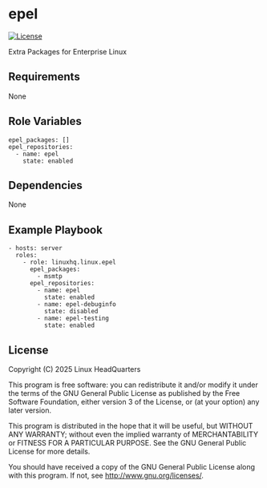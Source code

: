 # epel

[![License](https://img.shields.io/badge/license-GPLv3-lightgreen)](https://www.gnu.org/licenses/gpl-3.0.en.html#license-text)

Extra Packages for Enterprise Linux

## Requirements

None

## Role Variables

    epel_packages: []
    epel_repositories:
      - name: epel
        state: enabled

## Dependencies

None

## Example Playbook

    - hosts: server
      roles:
        - role: linuxhq.linux.epel
          epel_packages:
            - msmtp
          epel_repositories:
            - name: epel
              state: enabled
            - name: epel-debuginfo
              state: disabled
            - name: epel-testing
              state: enabled

## License

Copyright (C) 2025 Linux HeadQuarters

This program is free software: you can redistribute it and/or modify
it under the terms of the GNU General Public License as published by
the Free Software Foundation, either version 3 of the License, or
(at your option) any later version.

This program is distributed in the hope that it will be useful,
but WITHOUT ANY WARRANTY; without even the implied warranty of
MERCHANTABILITY or FITNESS FOR A PARTICULAR PURPOSE. See the
GNU General Public License for more details.

You should have received a copy of the GNU General Public License
along with this program. If not, see <http://www.gnu.org/licenses/>.
